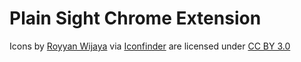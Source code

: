 # Plain Sight Chrome Extension

Icons by [Royyan Wijaya](https://www.iconfinder.com/royyanwijaya) via [Iconfinder](https://www.iconfinder.com) are licensed under [CC BY 3.0](https://creativecommons.org/licenses/by/3.0/)